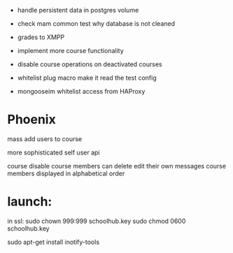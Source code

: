 
- handle persistent data in postgres volume
- check mam common test why database is not cleaned

- grades to XMPP
- implement more course functionality

- disable course operations on deactivated courses

- whitelist plug macro make it read the test config
- mongooseim whitelist access from HAProxy


# Phoenix
mass add users to course

more sophisticated self user api

course disable
course members can delete edit their own messages
course members displayed in alphabetical order


# launch:
in ssl:
sudo chown 999:999 schoolhub.key
sudo chmod 0600 schoolhub.key

sudo apt-get install inotify-tools
